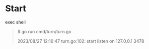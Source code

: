 # Start

exec shell

> $ go run cmd/turn/turn.go
> 
> 2023/08/27 12:16:47 turn.go:102: start listen on 127.0.0.1 3478